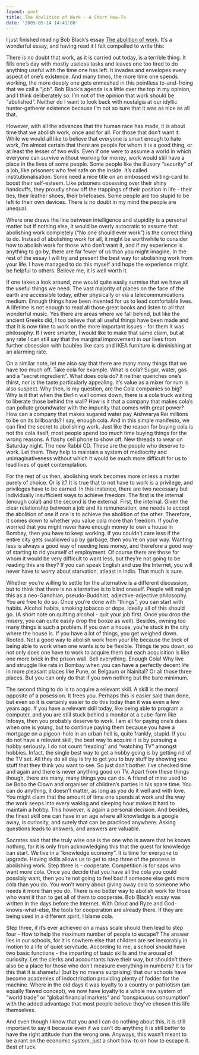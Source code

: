 ```yaml
---
layout: post
title: The Abolition of Work - A Short How-To
date: '2005-05-14 14:41:00'
---
```


I just finished reading Bob Black&rsquo;s essay <a href="http://ming.tv/flemming2.php/__show_article/_a000010-001533.htm" target="_blank">The abolition of work</a>. It&rsquo;s a wonderful essay, and having read it I felt compelled to write this:

There is no doubt that work, as it is carried out today, is a terrible thing. It fills one&rsquo;s day with mostly useless tasks and leaves one too tired to do anything useful with the time one has left. It invades and envelopes every aspect of one&rsquo;s existence. And many times, the more time one spends working, the more deeply one gets enmeshed in this pointless to-and-froing that we call a &ldquo;job&rdquo;. Bob Black&rsquo;s agenda is a little over the top in my opinion, and I think deliberately so. I&rsquo;m not of the opinion that work should be &ldquo;abolished&rdquo;. Neither do I want to look back with nostalgia at our idyllic hunter-gatherer existence because I&rsquo;m not so sure that it was as nice as all that. 

However, with all the advances that the human race has made, it is about time that we abolish work, once and for all. For those that don&rsquo;t want it. While we would all like to believe that everyone is smart enough to hate work, I&rsquo;m almost certain that there are people for whom it is a good thing, or at least the lesser of two evils. Even if one were to assume a world in which everyone can survive without working for money, work would still have a place in the lives of some people. Some people like the illusory &ldquo;security&rdquo; of a job, like prisoners who feel safe on the inside. It&rsquo;s called institutionalisation. Some need a nice title on an embossed visiting-card to boost their self-esteem. Like prisoners obsessing over their shiny handcuffs, they proudly show off the trappings of their position in life - their ties, their leather shoes, their briefcases. Some people are too stupid to be left to their own devices. There is no doubt in my mind the people are unequal. 

Where one draws the line between intelligence and stupidity is a personal matter but if nothing else, it would be overly autocratic to assume that abolishing work completely (&ldquo;No one should ever work&rdquo;) is the correct thing to do. Instead of abolishing work for all, it might be worthwhile to consider how to abolish work for those who don&rsquo;t want it, and if my experience is anything to go by, there are far fewer of us than you might imagine. In the rest of the essay I will try and present the best way for abolishing work from your life. I have managed to do this myself and hope the experience might be helpful to others. Believe me, it is well worth it.

If one takes a look around, one would quite easily surmise that we have all the useful things we need. The vast majority of places on the face of the earth are accessible today, either physically or via a telecommunications medium. Enough things have been invented for us to lead comfortable lives. A lifetime is not enough to read all those great books and listen to all that wonderful music. Yes there are areas where we fall behind, but like the ancient Greeks did, I too believe that all useful things have been made and that it is now time to work on the more important issues - for them it was philosophy. If I were smarter, I would like to make that same claim, but at any rate I can still say that the marginal improvement in our lives from further obsession with baubles like cars and IKEA furniture is diminishing at an alarming rate.

On a similar note, let me also say that there are many many things that we have too much off. Take cola for example. What is cola? Sugar, water, gas and a &ldquo;secret ingredient&rdquo;. What does cola do? It neither quenches one&rsquo;s thirst, nor is the taste particularly appealing. It&rsquo;s value as a mixer for rum is also suspect. Why then, is my question, are the Cola companies so big? Why is it that when the Berlin wall comes down, there is a cola truck waiting to liberate those behind the wall? How is it that a company that makes cola&rsquo;s can pollute groundwater with the impunity that comes with great power? How can a company that makes sugared water pay Aishwarya Rai millions to be on its billboards? I say, enough cola. And in this simple manifesto, we can find the secret to abolishing work. Just like the reason for buying cola is not the cola itself, most people spend too much time buying things for the wrong reasons. A flashy cell phone to show off. New threads to wear on Saturday night. The new Rabbi CD. These are the people who deserve to work. Let them. They help to maintain a system of mediocrity and unimaginativeness without which it would be much more difficult for us to lead lives of quiet contemplation. 

For the rest of us then, abolishing work becomes more or less a matter purely of choice. Or is it? It is true that to not have to work is a privilege, and privileges have to be earned. In this instance, there are two necessary but individually insufficient ways to achieve freedom. The first is the internal (enough cola!) and the second is the external. First, the internal. Given the clear relationship between a job and its remuneration, one needs to accept the abolition of one if one is to achieve the abolition of the other. Therefore, it comes down to whether you value cola more than freedom. If you&rsquo;re worried that you might never have enough money to own a house in Bombay, then you have to keep working. If you couldn&rsquo;t care less if the entire city gets swallowed up by garbage, then you&rsquo;re on your way. Wanting less is always a good way of needing less money, and therefore a good way of starting to rid yourself of employment. Of course there are those for whom it would be very difficult to want less, but they&rsquo;re not going to be reading this are they? If you can speak English and use the Internet, you will never have to worry about starvation, atleast in India. That much is sure. 

Whether you&rsquo;re willing to settle for the alternative is a different discussion, but to think that there is no alternative is to blind oneself. People will malign this as a neo-Gandhian, pseudo-Buddhist, adjective-adjective philosophy. You are free to do so. Once you&rsquo;re done with &ldquo;things&rdquo;, you can start with habits. Alcohol habits, smoking tobacco or dope, ideally all of this should go. (A short note on quitting alcohol - quit your job first. Once you drop the misery, you can quite easily drop the booze as well). Besides, owning too many things is such a problem. If you own a house, you&rsquo;re stuck in the city where the house is. If you have a lot of things, you get weighed down. Rooted. Not a good way to abolish work from your life because the trick of being able to work when one wants is to be flexible. Things tie you down, so not only does one have to work to acquire them but each acquisition is like one more brick in the prison wall. Sell everything. Enough Cola! Why live and struggle like rats in Bombay when you can have a perfectly decent life in more pleasant places like Pune, or Belgaum or Nainital? Or all those three places. But you can only do that if you own nothing but the bare minimum. 

The second thing to do is to acquire a relevant skill. A skill is the moral opposite of a posession. It frees you. Perhaps this is easier said than done, but even so it is certainly easier to do this today than it was even a few years ago. If you have a relevant skill today, like being able to program a computer, and you are still stuck behind a monitor at a cube-farm like Infosys, then you probably deserve to work. I am all for paying one&rsquo;s dues when one is young, but to continue paying them because you have a mortgage on a pigeon-hole in an urban hell is, quite frankly, stupid. If you do not have a relevant skill, the best way to acquire it is by pursuing a hobby seriously. I do not count &ldquo;reading&rdquo; and &ldquo;watching TV&rdquo; amongst hobbies. Infact, the single best way to get a hobby going is by getting rid of the TV set. All they do all day is try to get you to buy stuff by showing you stuff that they think you want to see. So just don&rsquo;t bother. I&rsquo;ve checked time and again and there is never anything good on TV. Apart from these things though, there are many, many things you can do. A friend of mine used to be Bobo the Clown and organiser of children&rsquo;s parties in his spare time. You can do anything, it doesn&rsquo;t matter, as long as you do it well and with love. You might claim that the amount of time one spends at work and the way the work seeps into every waking and sleeping hour makes it hard to maintain a hobby. This however, is again a personal decision.  And besides, the finest skill one can have in an age where all knowledge is a google away, is curiosity, and surely that can be practiced anywhere. Asking questions leads to answers, and answers are valuable. 

Socrates said that the truly wise one is the one who is aware that he knows nothing, for it is only from acknowledging this that the quest for knowledge can start. We live in a &ldquo;knowledge economy&rdquo;. It is time for everyone to upgrade. Having skills allows us to get to step three of the process in abolishing work. Step three is - cooperate. Competition is for saps who want more cola. Once you decide that you have all the cola you could possibly want, then you&rsquo;re not going to feel bad if someone else gets more cola than you do. You won&rsquo;t worry about giving away cola to someone who needs it more than you do. There is no better way to abolish work for those who want it than to get all of them to cooperate. Bob Black&rsquo;s essay was written in the days before the Internet. With Orkut and Ryze and God-knows-what-else, the tools for cooperation are already there. If they are being used in a different spirit, I blame cola. 

Step three, if it&rsquo;s ever achieved on a mass scale should then lead to step four - How to help the maximum number of people to escape? The answer lies in our schools, for it is nowhere else that children are set inexorably in motion to a life of quiet servitude. According to me, a school should have two basic functions - the imparting of basic skills and the arousal of curiosity. Let the clerks and accountants have their way, but shouldn&rsquo;t there also be a place for those who don&rsquo;t measure everything in numbers? It is for this that it is shameful (but by no means surprising) that our schools have become academies of indoctrination providing plenty of fodder for the machine. Where in the old days it was loyalty to a country or patriotism (an equally flawed concept), we now have loyalty to a whole new system of &ldquo;world trade&rdquo; or &ldquo;global financial markets&rdquo; and &ldquo;conspicuous consumption&rdquo; with the added advantage that most people believe they&rsquo;ve chosen this life themselves. 

And even though I know that you and I can do nothing about this, it is still important to say it because even if we can&rsquo;t do anything it is still better to have the right attitude than the wrong one. Anyways, this wasn&rsquo;t meant to be a rant on the economic system, just a short how-to on how to escape it. Best of luck. 
